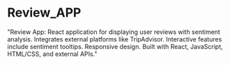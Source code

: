 # Review_APP
"Review App: React application for displaying user reviews with sentiment analysis. Integrates external platforms like TripAdvisor. Interactive features include sentiment tooltips. Responsive design. Built with React, JavaScript, HTML/CSS, and external APIs."
